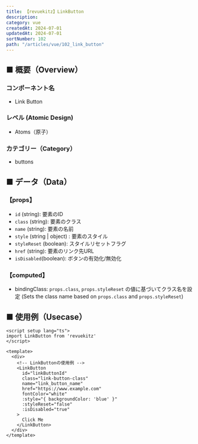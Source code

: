 ```yaml
---
title: 【revuekitz】LinkButton
description:
category: vue
createdAt: 2024-07-01
updatedAt: 2024-07-01
sortNumber: 102
path: "/articles/vue/102_link_button"
---
```


<nuxt-content-wrapper>

## ■ 概要（Overview）
### コンポーネント名
- Link Button

### レベル (Atomic Design)
-  Atoms（原子）

### カテゴリー（Category）
- buttons

## ■ データ（Data）

### 【props】
- `id` (string): 要素のID
- `class` (string): 要素のクラス
- `name` (string): 要素の名前
- `style` (string | object) : 要素のスタイル
- `styleReset` (boolean): スタイルリセットフラグ
- `href` (string): 要素のリンク先URL
- `isDisabled`(boolean): ボタンの有効化/無効化

### 【computed】
- bindingClass: `props.class`, `props.styleReset` の値に基づいてクラス名を設定 (Sets the class name based on `props.class` and `props.styleReset`)


## ■ 使用例（Usecase）
```vue
<script setup lang="ts">
import LinkButton from 'revuekitz'
</script>

<template>
  <div>
    <!-- LinkButtonの使用例 -->
    <LinkButton
      id="linkButtonId"
      class="link-button-class"
      name="link_button_name"
      href="https://www.example.com"
      fontColor="white"
      :style="{ backgroundColor: 'blue' }"
      :styleReset="false"
      :isDisabled="true"
    >
      Click Me
    </LinkButton>
  </div>
</template>

```

</nuxt-content-wrapper>